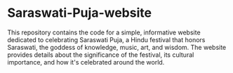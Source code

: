 # Saraswati-Puja-website
This repository contains the code for a simple, informative website dedicated to celebrating Saraswati Puja, a Hindu festival that honors Saraswati, the goddess of knowledge, music, art, and wisdom. The website provides details about the significance of the festival, its cultural importance, and how it's celebrated around the world.

